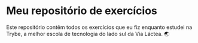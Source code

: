 # Meu repositório de exercícios

Este repositório contêm todos os exercícios que eu fiz enquanto estudei na Trybe, a melhor escola de tecnologia do lado sul da Via Láctea. :earth_asia:


